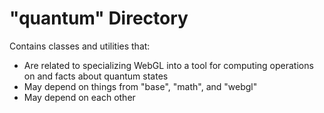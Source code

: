 # "quantum" Directory

Contains classes and utilities that:

- Are related to specializing WebGL into a tool for computing operations on and facts about quantum states
- May depend on things from "base", "math", and "webgl"
- May depend on each other
